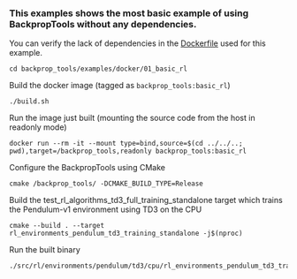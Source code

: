 ### This examples shows the most basic example of using BackpropTools without any dependencies.
You can verify the lack of dependencies in the [Dockerfile](Dockerfile) used for this example.
```
cd backprop_tools/examples/docker/01_basic_rl
```
Build the docker image (tagged as `backprop_tools:basic_rl`)
```
./build.sh
```
Run the image just built (mounting the source code from the host in readonly mode)
```
docker run --rm -it --mount type=bind,source=$(cd ../../..; pwd),target=/backprop_tools,readonly backprop_tools:basic_rl
```
Configure the BackpropTools using CMake
```
cmake /backprop_tools/ -DCMAKE_BUILD_TYPE=Release
```
Build the test_rl_algorithms_td3_full_training_standalone target which trains the Pendulum-v1 environment using TD3 on the CPU
```
cmake --build . --target rl_environments_pendulum_td3_training_standalone -j$(nproc)
```
Run the built binary
```
./src/rl/environments/pendulum/td3/cpu/rl_environments_pendulum_td3_training_standalone
```
